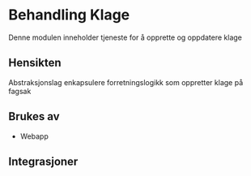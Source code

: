 # Behandling Klage

Denne modulen inneholder tjeneste for å opprette og oppdatere klage


## Hensikten
Abstraksjonslag enkapsulere forretningslogikk som oppretter klage på fagsak

## Brukes av

* Webapp

## Integrasjoner
